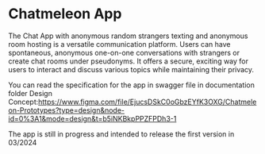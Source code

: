 # Chatmeleon App
 The Chat App with anonymous random strangers texting and anonymous room hosting is a versatile communication platform. Users can have spontaneous, anonymous one-on-one conversations with strangers or create chat rooms under pseudonyms. It offers a secure, exciting way for users to interact and discuss various topics while maintaining their privacy.

You can read the specification for the app in swagger file in documentation folder
Design Concept:https://www.figma.com/file/EjucsDSkC0oGbzEYfK3OXG/Chatmeleon-Prototypes?type=design&node-id=0%3A1&mode=design&t=b5iNKBkpPPZFPDh3-1

The app is still in progress and intended to release the first version in 03/2024

